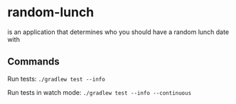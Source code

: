 # random-lunch
is an application that determines who you should have a random lunch date with


## Commands
Run tests: `./gradlew test --info`


Run tests in watch mode:
`./gradlew test --info --continuous`